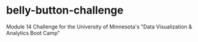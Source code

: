 # belly-button-challenge
 Module 14 Challenge for the University of Minnesota's "Data Visualization & Analytics Boot Camp" 
